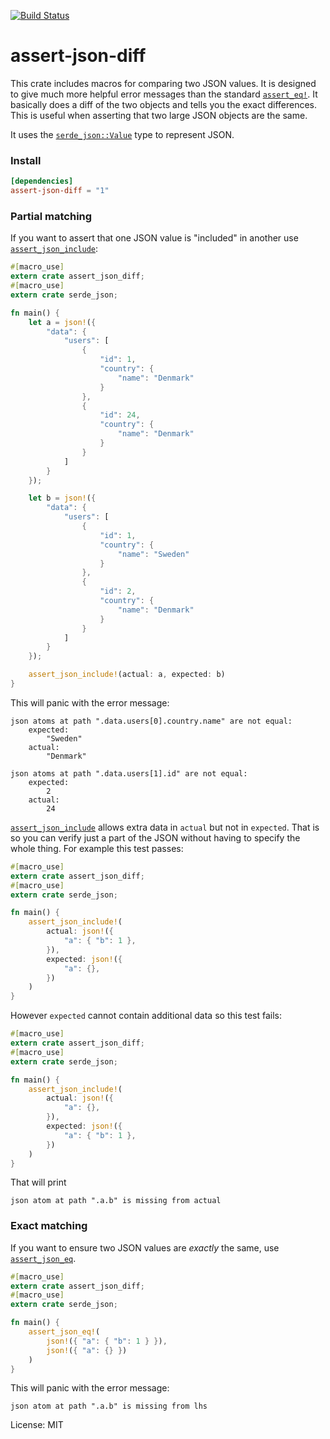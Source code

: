[![Build Status](https://travis-ci.org/davidpdrsn/assert-json-diff.svg?branch=master)](https://travis-ci.org/davidpdrsn/assert-json-diff)

# assert-json-diff

This crate includes macros for comparing two JSON values. It is designed to give much
more helpful error messages than the standard [`assert_eq!`]. It basically does a diff of the
two objects and tells you the exact differences. This is useful when asserting that two large
JSON objects are the same.

It uses the [`serde_json::Value`] type to represent JSON.

[`serde_json::Value`]: https://docs.serde.rs/serde_json/value/enum.Value.html
[`assert_eq!`]: https://doc.rust-lang.org/std/macro.assert_eq.html

### Install

```toml
[dependencies]
assert-json-diff = "1"
```

### Partial matching

If you want to assert that one JSON value is "included" in another use
[`assert_json_include`](macro.assert_json_include.html):

```rust
#[macro_use]
extern crate assert_json_diff;
#[macro_use]
extern crate serde_json;

fn main() {
    let a = json!({
        "data": {
            "users": [
                {
                    "id": 1,
                    "country": {
                        "name": "Denmark"
                    }
                },
                {
                    "id": 24,
                    "country": {
                        "name": "Denmark"
                    }
                }
            ]
        }
    });

    let b = json!({
        "data": {
            "users": [
                {
                    "id": 1,
                    "country": {
                        "name": "Sweden"
                    }
                },
                {
                    "id": 2,
                    "country": {
                        "name": "Denmark"
                    }
                }
            ]
        }
    });

    assert_json_include!(actual: a, expected: b)
}
```

This will panic with the error message:

```
json atoms at path ".data.users[0].country.name" are not equal:
    expected:
        "Sweden"
    actual:
        "Denmark"

json atoms at path ".data.users[1].id" are not equal:
    expected:
        2
    actual:
        24
```

[`assert_json_include`](macro.assert_json_include.html) allows extra data in `actual` but not in `expected`. That is so you can verify just a part
of the JSON without having to specify the whole thing. For example this test passes:

```rust
#[macro_use]
extern crate assert_json_diff;
#[macro_use]
extern crate serde_json;

fn main() {
    assert_json_include!(
        actual: json!({
            "a": { "b": 1 },
        }),
        expected: json!({
            "a": {},
        })
    )
}
```

However `expected` cannot contain additional data so this test fails:

```rust
#[macro_use]
extern crate assert_json_diff;
#[macro_use]
extern crate serde_json;

fn main() {
    assert_json_include!(
        actual: json!({
            "a": {},
        }),
        expected: json!({
            "a": { "b": 1 },
        })
    )
}
```

That will print

```
json atom at path ".a.b" is missing from actual
```

### Exact matching

If you want to ensure two JSON values are *exactly* the same, use [`assert_json_eq`](macro.assert_json_eq.html).

```rust
#[macro_use]
extern crate assert_json_diff;
#[macro_use]
extern crate serde_json;

fn main() {
    assert_json_eq!(
        json!({ "a": { "b": 1 } }),
        json!({ "a": {} })
    )
}
```

This will panic with the error message:

```
json atom at path ".a.b" is missing from lhs
```

License: MIT
